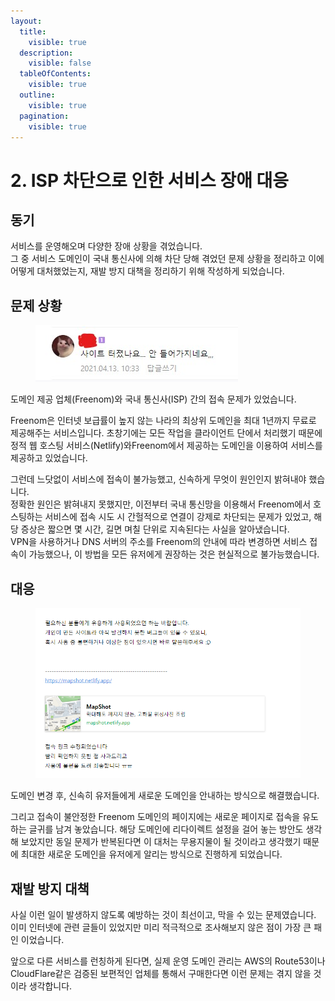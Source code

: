 ```yaml
---
layout:
  title:
    visible: true
  description:
    visible: false
  tableOfContents:
    visible: true
  outline:
    visible: true
  pagination:
    visible: true
---
```


# 2. ISP 차단으로 인한 서비스 장애 대응

## 동기

서비스를 운영해오며 다양한 장애 상황을 겪었습니다.\
그 중 서비스 도메인이 국내 통신사에 의해 차단 당해 겪었던 문제 상황을 정리하고 이에 어떻게 대처했었는지, 재발 방지 대책을 정리하기 위해 작성하게 되었습니다.

## 문제 상황

<figure><img src="../.gitbook/assets/image (6).png" alt=""><figcaption></figcaption></figure>

도메인 제공 업체(Freenom)와 국내 통신사(ISP) 간의 접속 문제가 있었습니다.

Freenom은 인터넷 보급률이 높지 않는 나라의 최상위 도메인을 최대 1년까지 무료로 제공해주는 서비스입니다. 초창기에는 모든 작업을 클라이언트 단에서 처리했기 때문에 정적 웹 호스팅 서비스(Netlify)와Freenom에서 제공하는 도메인을 이용하여 서비스를 제공하고 있었습니다.

그런데 느닷없이 서비스에 접속이 불가능했고, 신속하게 무엇이 원인인지 밝혀내야 했습니다.\
정확한 원인은 밝혀내지 못했지만, 이전부터 국내 통신망을 이용해서 Freenom에서 호스팅하는 서비스에 접속 시도 시 간헐적으로 연결이 강제로 차단되는 문제가 있었고, 해당 증상은 짧으면 몇 시간, 길면 며칠 단위로 지속된다는 사실을 알아냈습니다.\
VPN을 사용하거나 DNS 서버의 주소를 Freenom의 안내에 따라 변경하면 서비스 접속이 가능했으나, 이 방법을 모든 유저에게 권장하는 것은 현실적으로 불가능했습니다.

## 대응

<figure><img src="../.gitbook/assets/image (10).png" alt=""><figcaption></figcaption></figure>

도메인 변경 후, 신속히 유저들에게 새로운 도메인을 안내하는 방식으로 해결했습니다.

그리고 접속이 불안정한 Freenom 도메인의 페이지에는 새로운 페이지로 접속을 유도하는 글귀를 남겨 놓았습니다. 해당 도메인에 리다이렉트 설정을 걸어 놓는 방안도 생각해 보았지만 동일 문제가 반복된다면 이 대처는 무용지물이 될 것이라고 생각했기 때문에 최대한 새로운 도메인을 유저에게 알리는 방식으로 진행하게 되었습니다.

## 재발 방지 대책

사실 이런 일이 발생하지 않도록 예방하는 것이 최선이고, 막을 수 있는 문제였습니다.\
이미 인터넷에 관련 글들이 있었지만 미리 적극적으로 조사해보지 않은 점이 가장 큰 패인 이었습니다.

앞으로 다른 서비스를 런칭하게 된다면, 실제 운영 도메인 관리는 AWS의 Route53이나 CloudFlare같은 검증된 보편적인 업체를 통해서 구매한다면 이런 문제는 겪지 않을 것이라 생각합니다.


